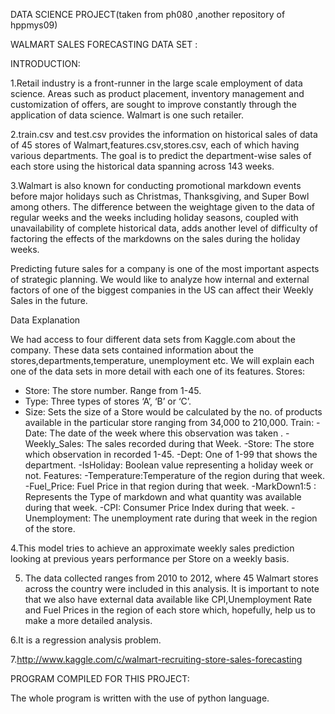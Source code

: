 DATA SCIENCE PROJECT(taken from ph080 ,another repository of hppmys09)

WALMART SALES FORECASTING DATA SET :

INTRODUCTION:

1.Retail industry is a front-runner in the large scale employment of data science. Areas such as product placement, inventory management and customization of offers, are sought to improve constantly through the application of data science. Walmart is one such retailer.

2.train.csv and test.csv provides the information on historical sales of data of 45 stores of Walmart,features.csv,stores.csv, each of which having various departments. The goal is to predict the department-wise sales of each store using the historical data spanning across 143 weeks.


3.Walmart is also known for conducting promotional markdown events before major holidays such as Christmas, Thanksgiving, and Super Bowl among others. The difference between the weightage given to the data of regular weeks and the weeks including holiday seasons, coupled with unavailability of complete historical data, adds another level of difficulty of factoring the effects of the markdowns on the sales during the holiday weeks.

Predicting future sales for a company is one of the most important aspects of strategic planning. We would like to analyze how internal and external factors of one of the biggest companies in the US can affect their Weekly Sales in the future. 

Data Explanation

We had access to four different data sets from Kaggle.com about the company. These data sets contained information about the stores,departments,temperature, unemployment etc. We will explain each one of the data sets in more detail with each one of its features.
Stores:
- Store: The store number. Range from 1-45.
- Type: Three types of stores ‘A’, ‘B’ or ‘C’.
- Size: Sets the size of a Store would be calculated by the no. of products available in the particular store ranging from 34,000 to 210,000.
Train: 
-Date: The date of the week where this observation was taken . -Weekly_Sales: The sales recorded during that Week.
-Store: The store which observation in recorded 1-45.
-Dept: One of 1-99 that shows the department.
-IsHoliday: Boolean value representing a holiday week or not.
Features: -Temperature:Temperature of the region during that week.
-Fuel_Price: Fuel Price in that region during that week.
-MarkDown1:5 : Represents the Type of markdown and what quantity was available during that week.
-CPI: Consumer Price Index during that week.
-Unemployment: The unemployment rate during that week in the region of the store.

4.This model tries to achieve an approximate weekly sales prediction looking at previous years performance per Store on a weekly basis.

5. The data collected ranges from 2010 to 2012, where 45 Walmart stores across the country were included in this analysis. It is important to note that we also have external data available like CPI,Unemployment Rate and Fuel Prices in the region of each store which, hopefully, help us to make a more detailed analysis.

6.It is a regression analysis problem.

7.http://www.kaggle.com/c/walmart-recruiting-store-sales-forecasting

PROGRAM COMPILED  FOR THIS PROJECT:

The whole program is written with the use of python language.








